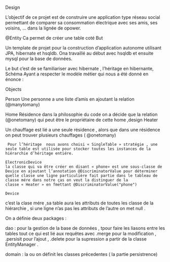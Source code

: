Design

L’objectif de ce projet est de construire une application type réseau social permettant de comparer sa consommation électrique avec ses amis, ses voisins, … dans la lignée de opower. 

@Entity
Ca permet de créer une table coté
But
 
Un template de projet pour la construction d’application autonome utilisant JPA, hibernate et hsqldb. 
Ona travaillé au début avec hsqldb et  ensuite mysql pour la base de données.
 
Le but c’est de se familiariser avec hibernate , l’héritage en hibernante, 
Schéma
Ayant a respecter le modèle métier qui nous a été donné en énonce :

Objects


Person
Une personne a une liste d’amis en ajoutant la relation (@manytomany)


Home
Résidence dans la philosophie du code on a décide que la relation (@onetomany) qui peut être le propriétaire de cette home ,design
Heater

Un chauffage est lié a une seule résidence , alors que dans une résidence on peut trouver plusieurs chauffages ( @onetomany)



	 Pour l’héritage  nous avons choisi « SingleTable » stratégie , une seule table est utilisée pour stocker toutes les instances de la hiérarchie d’héritage entiére.

	ElectronicDevice
	la classe qui va être créer en disant « phone» est une sous-classe de Device en ajoutant l’annotation @DiscriminatorValue pour déterminer quelle classe une ligne particulière fait partie dans le tableau de classe mére dans notre ças on veut la distinguer de la classe « Heater » en fmettant @DiscriminatorValue("phone") 

	Device

c’est la clase mére ,sa table aura les attributs de toutes les classe de la hiérarchie , si une ligne n’as pas les attributs de l’autre on met null .

On a définie deux packages :

dao : pour la gestion de  la base de données , tpour faire les liasons entre les tables tout ce qui est lié aux requêtes avec .merge pour la modification , .persisit pour l’ajout , .delete pour la supression a partir de la classe EntityManager .

domain : la ou on définit les classes précedentes ( la partie persistrence)
